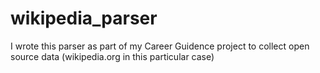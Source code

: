 # wikipedia_parser
I wrote this parser as part of my Career Guidence project to collect open source data (wikipedia.org in this particular case)
